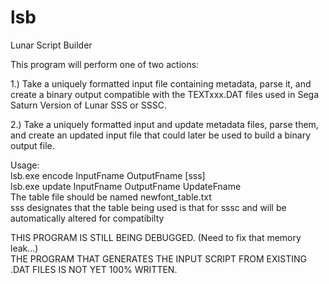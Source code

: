 # lsb
Lunar Script Builder

This program will perform one of two actions:

1.) Take a uniquely formatted input file containing metadata, parse it, and create a binary output compatible with the TEXTxxx.DAT files used in Sega Saturn Version of Lunar SSS or SSSC.

2.) Take a uniquely formatted input and update metadata files, parse them, and create an updated input file that could later be used to build a binary output file.

Usage:  
    lsb.exe encode InputFname OutputFname [sss]  
    lsb.exe update InputFname OutputFname UpdateFname  
The table file should be named newfont_table.txt  
sss designates that the table being used is that for sssc and will be automatically altered for compatibilty  


THIS PROGRAM IS STILL BEING DEBUGGED. (Need to fix that memory leak...)  
THE PROGRAM THAT GENERATES THE INPUT SCRIPT FROM EXISTING .DAT FILES IS NOT YET 100% WRITTEN.  
